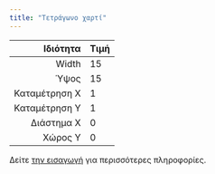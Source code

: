 ```yaml
---
title: "Τετράγωνο χαρτί"
---
```


|      Ιδιότητα | Τιμή |
| -------------:|:---- |
|         Width | 15   |
|          Ύψος | 15   |
| Καταμέτρηση X | 1    |
| Καταμέτρηση Y | 1    |
|    Διάστημα X | 0    |
|       Χώρος Y | 0    |

Δείτε [την εισαγωγή](intro) για περισσότερες πληροφορίες.
